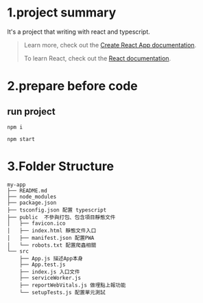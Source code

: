 # 1.project summary

It's a project that writing with react and typescript.



> Learn more,  check out the [Create React App documentation](https://facebook.github.io/create-react-app/docs/getting-started).
> 
> To learn React, check out the [React documentation](https://reactjs.org/).

# 2.prepare before code

## run project

`npm i`

`npm start`

# 3.Folder Structure

```
my-app
├── README.md
├── node_modules 
├── package.json
├── tsconfig.json 配置 typescript
├── public  不參與打包、包含項目靜態文件
│   ├── favicon.ico
│   ├── index.html 靜態文件入口
│   ├── manifest.json 配置PWA
│   └── robots.txt 配置爬蟲相關
└── src
    ├── App.js 描述App本身
    ├── App.test.js
    ├── index.js 入口文件
    ├── serviceWorker.js
    ├── reportWebVitals.js 做埋點上報功能
    └── setupTests.js 配置單元測試
```
